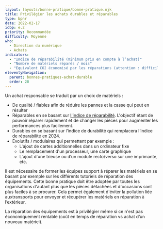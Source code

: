 ```yaml
---
layout: layouts/bonne-pratique/bonne-pratique.njk
title: Privilégier les achats durables et réparables
type: bpnr
date: 2022-02-17
idbp: e.2
priority: Recommandée
difficulty: Moyenne
who:
  - Direction du numérique
  - Achats
indicators:
  - "Indice de réparabilité (minimum pris en compte à l’achat)"
  - "Nombre de matériels réparés / mois"
  - "Equivalent CO2 économisé par les réparations (attention : difficile à évaluer)"
eleventyNavigation:
  parent: bonnes-pratiques-achat-durable
  order: 20
---
```


Un achat responsable se traduit par un choix de matériels :
* De qualité / fiables afin de réduire les pannes et la casse qui peut en résulter 
* Réparables en se basant sur [l'indice de réparabilité](https://www.ecologie.gouv.fr/indice-reparabilite). L'objectif étant de pouvoir réparer rapidement et de changer les pièces pour augmenter les performances plus facilement.
* Durables en se basant sur l’indice de durabilité qui remplacera l’indice de réparabilité en 2024.
* Evolutifs / modulaires qui permettent par exemple :  
  - L'ajout de cartes additionnelles dans un ordinateur fixe
  - Le remplacement d'un processeur, une carte graphique
  - L'ajout d'une trieuse ou d’un module recto/verso sur une imprimante, etc.

Il est nécessaire de former les équipes support à réparer les matériels en se basant par exemple sur les différents tutoriels de réparation des équipements. Cette bonne pratique doit être adoptée par toutes les organisations d'autant plus que les pièces détachées et d'occasions sont plus faciles à se procurer. Cela permet également d'éviter la pollution liée auxtransports pour envoyer et récupérer les matériels en réparation à l’extérieur. 

La réparation des équipements est à privilégier même si ce n'est pas économiquement rentable (coût en temps de réparation vs achat d’un nouveau matériel).
